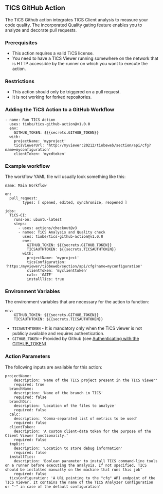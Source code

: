 ## TICS GitHub Action
The TiCS Github action integrates TICS Client analysis to measure your code quality. The incorporated Quality gating feature enables you to analyze and decorate pull requests.

### Prerequisites
- This action requires a valid TiCS license.
- You need to have a TICS Viewer running somewhere on the network that is HTTP accessible by the runner on which you want to execute the action.

### Restrictions
- This action should only be triggered on a pull request.
- It is not working for forked repositories.

### Adding the TiCS Action to a GitHub Workflow

```
- name: Run TICS Action
  uses: tiobe/tics-github-action@v1.0.0
  env: 
    GITHUB_TOKEN: ${{secrets.GITHUB_TOKEN}}
  with:
    projectName: 'myproject' 
    ticsViewerUrl: 'http://myviewer:20212/tiobeweb/section/api/cfg?name=myconfiguration'          
    clientToken: 'mycdtoken'                                        
```

### Example workflow 
The workflow YAML file will usually look something like this:

```
name: Main Workflow 

on:
  pull_request: 
        types: [ opened, edited, synchronize, reopened ] 

jobs:
  TiCS-CI:
    runs-on: ubuntu-latest
    steps:
      - uses: actions/checkout@v3
      - namee: TiCS Analysis and Quality check
        uses: tiobe/tics-github-action@v1.0.0
        env: 
          GITHUB_TOKEN: ${{secrets.GITHUB_TOKEN}}
          TICSAUTHTOKEN: ${{secrets.TICSAUTHTOKEN}}
        with:
          projectName: 'myproject'
          ticsConfiguration: 'https:/myviewer/tiobeweb/section/api/cfg?name=myconfiguration'
          clientToken: 'myclienttoken'
          calc: 'GATE'
          installTics: true
```

### Environment Variables
The environment variables that are necessary for the action to function:

```
env: 
    GITHUB_TOKEN: ${{secrets.GITHUB_TOKEN}}
    TICSAUTHTOKEN: ${{secrets.TICSAUTHTOKEN}}
```

- `TICSAUTHTOKEN` - It is mandatory only when the TiCS viewer is not publicly available and requires authentication.
- `GITHUB_TOKEN` – Provided by Github (see [Authenticating with the GITHUB_TOKEN](https://help.github.com/en/actions/automating-your-workflow-with-github-actions/authenticating-with-the-github_token)).


### Action Parameters
The following inputs are available for this action:

```
projectName:
    description: 'Name of the TICS project present in the TICS Viewer'
    required: true
  branchName:
    description: 'Name of the branch in TICS'
    required: false
  branchDir:
    description: 'Location of the files to analyze'
    required: false
  calc:
    description: 'Comma-separated list of metrics to be used'
    required: false
  clientToken:
    description: 'A custom client-data token for the purpose of the Client Viewer functionality.'
    required: false
  tmpDir:
    description: 'Location to store debug information'
    required: false
  installTics:
    description: 'Boolean parameter to install TICS command-line tools on a runner before executing the analysis. If not specified, TICS should be installed manually on the machine that runs this job'
    required: false
  ticsConfiguration: 'A URL pointing to the "cfg" API endpoint of the TICS Viewer. It contains the name of the TICS Analyzer Configuration or "-" in case of the default configuration'
```
